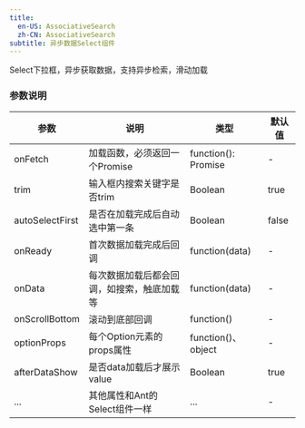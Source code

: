 ```yaml
---
title:
  en-US: AssociativeSearch
  zh-CN: AssociativeSearch
subtitle: 异步数据Select组件
---
```

 Select下拉框，异步获取数据，支持异步检索，滑动加载
 
### 参数说明

| 参数      | 说明                                      | 类型         | 默认值 |
|----------|------------------------------------------|-------------|-------|
| onFetch | 加载函数，必须返回一个Promise |  function(): Promise | - |
| trim | 输入框内搜索关键字是否trim | Boolean | true |
| autoSelectFirst | 是否在加载完成后自动选中第一条 | Boolean | false |
| onReady | 首次数据加载完成后回调 | function(data) | - |
| onData | 每次数据加载后都会回调，如搜索，触底加载等 | function(data) | - |
| onScrollBottom | 滚动到底部回调 | function() | - |
| optionProps | 每个Option元素的props属性 | function()、object | - |
| afterDataShow | 是否data加载后才展示value | Boolean | true |
| ... | 其他属性和Ant的Select组件一样 | ... | - |
